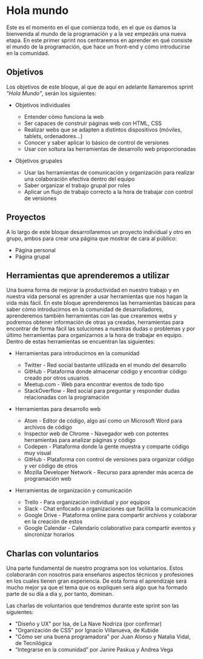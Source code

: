 # Hola mundo

Este es el momento en el que comienza todo, en el que os damos la bienvenida al mundo de la programación y a la vez empezáis una nueva etapa. En este primer sprint nos centraremos en aprender en qué consiste el mundo de la programación, que hace un front-end y cómo introducirse en la comunidad.

## Objetivos

Los objetivos de este bloque, al que de aquí en adelante llamaremos sprint _"Hola Mundo"_, serán los siguientes:

- Objetivos individuales
  - Entender cómo funciona la web
  - Ser capaces de construir páginas web con HTML, CSS
  - Realizar webs que se adapten a distintos dispositivos (móviles, tablets, ordenadores...)
  - Conocer y saber aplicar lo básico de control de versiones
  - Usar con soltura las herramientas de desarrollo web proporcionadas

- Objetivos grupales
  - Usar las herramientas de comunicación y organización para realizar una colaboración efectiva dentro del equipo
  - Saber organizar el trabajo grupal por roles
  - Aplicar un flujo de trabajo correcto a la hora de trabajar con control de versiones

## Proyectos

A lo largo de este bloque desarrollaremos un proyecto individual y otro en grupo, ambos para crear una página que mostrar de cara al público:

- Página personal
- Página grupal

## Herramientas que aprenderemos a utilizar

Una buena forma de mejorar la productividad en nuestro trabajo y en nuestra vida personal es aprender a usar herramientas que nos hagan la vida más fácil. En este bloque aprenderemos las herramientas básicas para saber cómo introducirnos en la comunidad de desarrolladores, aprenderemos también herramientas con las que crearemos webs y podremos obtener información de otras ya creadas, herramientas para encontrar de forma fácil las soluciones a nuestras dudas o problemas y por último herramientas para organizarnos a la hora de trabajar en equipo. Dentro de estas herramientas se encuentran las siguientes:

- Herramientas para introducirnos en la comunidad
  - Twitter - Red social bastante utilizada en el mundo del desarrollo
  - GitHub - Plataforma donde almacenar código y encontrar código creado por otros usuarios
  - Meetup.com - Web para encontrar eventos de todo tipo
  - StackOverflow - Red social para preguntar y responder dudas relacionadas con la programación

- Herramientas para desarrollo web
  - Atom - Editor de código, algo así como un Microsoft Word para archivos de código
  - Inspector web de Chrome - Navegador web con potentes herramientas para analizar páginas y código
  - Codepen - Plataforma donde la gente muestra y comparte código muy visual
  - GitHub - Plataforma con control de versiones para organizar código y ver código de otros
  - Mozilla Developer Network - Recurso para aprender más acerca de programación web

- Herramientas de organización y comunicación
  - Trello - Para organización individual y por equipos
  - Slack - Chat enfocado a organizaciones que facilita la comunicación
  - Google Drive - Plataforma online para compartir archivos y colaborar en la creación de estos
  - Google Calendar - Calendario colaborativo para compartir eventos y sincronizar horarios

## Charlas con voluntarios

Una parte fundamental de nuestro programa son los voluntarios. Estos colaborarán con nosotros para enseñaros aspectos técnicos y profesiones en los cuales tienen gran experiencia. De esta forma el aprendizaje será mucho mejor ya que el tema que os expliquen será algo que ha formado parte de su día a día y, por tanto, dominan.

Las charlas de voluntarios que tendremos durante este sprint son las siguientes:

- "Diseño y UX" por Isa, de La Nave Nodriza (por confirmar)
- "Organización de CSS" por Ignacio Villanueva, de Kubide
- "Cómo ser una buena programadora" por Juan Alonso y Natalia Vidal, de Tecnilógica
- “Integrarse en la comunidad” por Janire Paskua y Andrea Vega
